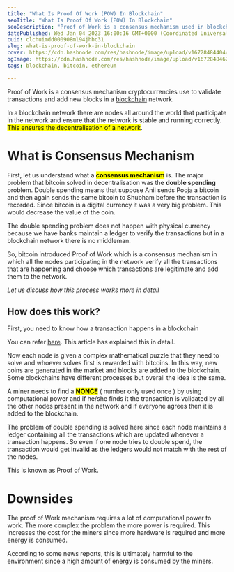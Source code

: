 ```yaml
---
title: "What Is Proof Of Work (POW) In Blockchain"
seoTitle: "What Is Proof Of Work (POW) In Blockchain"
seoDescription: "Proof of Work is a consensus mechanism used in blockchain networks to validate transactions. Learn more about it by reading the article"
datePublished: Wed Jan 04 2023 16:00:16 GMT+0000 (Coordinated Universal Time)
cuid: clchuimdd000908ml94jhbc31
slug: what-is-proof-of-work-in-blockchain
cover: https://cdn.hashnode.com/res/hashnode/image/upload/v1672848440448/eef697a1-bb63-4526-a2e0-19bff1becb9e.png
ogImage: https://cdn.hashnode.com/res/hashnode/image/upload/v1672848462227/fd1dee6f-ac4f-4a7d-b41c-c2105e77058d.png
tags: blockchain, bitcoin, ethereum

---
```


Proof of Work is a consensus mechanism cryptocurrencies use to validate transactions and add new blocks in a [blockchain](https://blog.aniketbindhani.com/what-is-blockchain-technology-explained) network.

In a blockchain network there are nodes all around the world that participate in the network and ensure that the network is stable and running correctly. <mark>This ensures the decentralisation of a network</mark>.

# What is Consensus Mechanism

First, let us understand what a **<mark>consensus mechanism</mark>** is. The major problem that bitcoin solved in decentralisation was the **double spending** problem. Double spending means that suppose Anil sends Pooja a bitcoin and then again sends the same bitcoin to Shubham before the transaction is recorded. Since bitcoin is a digital currency it was a very big problem. This would decrease the value of the coin.

The double spending problem does not happen with physical currency because we have banks maintain a ledger to verify the transactions but in a blockchain network there is no middleman.

So, bitcoin introduced Proof of Work which is a consensus mechanism in which all the nodes participating in the network verify all the transactions that are happening and choose which transactions are legitimate and add them to the network.

*Let us discuss how this process works more in detail*

## How does this work?

First, you need to know how a transaction happens in a blockchain

You can refer [here](https://blog.aniketbindhani.com/what-is-blockchain-technology-explained). This article has explained this in detail.

Now each node is given a complex mathematical puzzle that they need to solve and whoever solves first is rewarded with bitcoins. In this way, new coins are generated in the market and blocks are added to the blockchain. Some blockchains have different processes but overall the idea is the same.

A miner needs to find a **<mark>NONCE</mark>** ( number only used once ) by using computational power and if he/she finds it the transaction is validated by all the other nodes present in the network and if everyone agrees then it is added to the blockchain.

The problem of double spending is solved here since each node maintains a ledger containing all the transactions which are updated whenever a transaction happens. So even if one node tries to double spend, the transaction would get invalid as the ledgers would not match with the rest of the nodes.

This is known as Proof of Work.

# Downsides

The proof of Work mechanism requires a lot of computational power to work. The more complex the problem the more power is required. This increases the cost for the miners since more hardware is required and more energy is consumed.

According to some news reports, this is ultimately harmful to the environment since a high amount of energy is consumed by the miners.